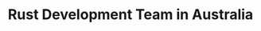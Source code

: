 ---
title: Rust Development Team in Australia
permalink: /landings/locations/australia/developer/rust
technology: Rust
location: Australia
---